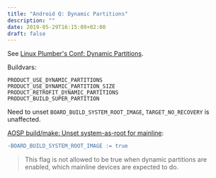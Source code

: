 ```yaml
---
title: "Android Q: Dynamic Partitions"
description: ""
date: 2019-05-29T16:15:09+02:00
draft: false
---
```


See [Linux Plumber's Conf: Dynamic Partitions][plumbersconf].

Buildvars:
```
PRODUCT_USE_DYNAMIC_PARTITIONS
PRODUCT_USE_DYNAMIC_PARTITION_SIZE
PRODUCT_RETROFIT_DYNAMIC_PARTITIONS
PRODUCT_BUILD_SUPER_PARTITION
```

Need to unset `BOARD_BUILD_SYSTEM_ROOT_IMAGE`, `TARGET_NO_RECOVERY` is
unaffected.

[AOSP build/make: Unset system-as-root for mainline][unset]:
```diff
-BOARD_BUILD_SYSTEM_ROOT_IMAGE := true
```
> This flag is not allowed to be true when dynamic partitions are
> enabled, which mainline devices are expected to do.

[plumbersconf]: https://linuxplumbersconf.org/event/2/contributions/225/attachments/49/56/06._Dynamic_Partitions_-_LPC_Android_MC_v2.pdf
[unset]: https://android-review.googlesource.com/c/platform/build/+/932362
